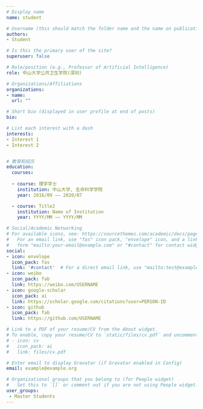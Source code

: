 ```yaml
---
# Display name
name: student

# Username (this should match the folder name and the name on publications)
authors:
- Student

# Is this the primary user of the site?
superuser: false

# Role/position (e.g., Professor of Artificial Intelligence)
role: 中山大学公共卫生学院(深圳) 

# Organizations/Affiliations
organizations:
- name: 
  url: ""

# Short bio (displayed in user profile at end of posts)
bio:

# List each interest with a dash
interests:
- Interest 1
- Interest 2


# 教育和经历
education:
  courses:
  
  - course: 理学学士
    institution: 中山大学, 生命科学学院
    year: 2016/09 —— 2020/07

  - course: Title2
    institution: Name of Institution
    year: YYYY/MM —— YYYY/MM

# Social/Academic Networking
# For available icons, see: https://sourcethemes.com/academic/docs/page-builder/#icons
#   For an email link, use "fas" icon pack, "envelope" icon, and a link in the
#   form "mailto:your-email@example.com" or "#contact" for contact widget.
social:
- icon: envelope
  icon_pack: fas
  link: '#contact'  # For a direct email link, use "mailto:test@example.org".
- icon: weibo
  icon_pack: fab
  link: https://weibo.com/USERNAME
- icon: google-scholar
  icon_pack: ai
  link: https://scholar.google.com/citations?user=PERSON-ID
- icon: github
  icon_pack: fab
  link: https://github.com/USERNAME

# Link to a PDF of your resume/CV from the About widget.
# To enable, copy your resume/CV to `static/files/cv.pdf` and uncomment the lines below.
# - icon: cv
#   icon_pack: ai
#   link: files/cv.pdf

# Enter email to display Gravatar (if Gravatar enabled in Config)
email: example@example.org

# Organizational groups that you belong to (for People widget)
#   Set this to `[]` or comment out if you are not using People widget.
user_groups:
 - Master Students
---
```


